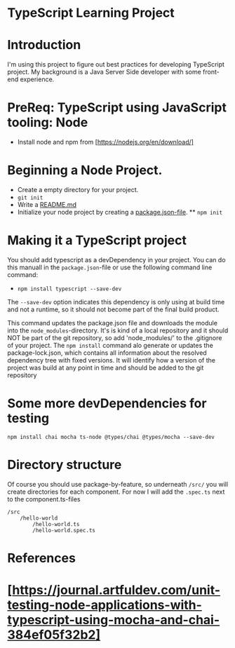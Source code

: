 # TypeScript Learning Project


# Introduction

I'm using this project to figure out best practices for developing TypeScript project.
My background is a Java Server Side developer with some front-end experience.

# PreReq: TypeScript using JavaScript tooling: Node

* Install node and npm from [https://nodejs.org/en/download/]



# Beginning a Node Project.

* Create a empty directory for your project.
* ``git init``
* Write a [README.md](https://medium.com/@meakaakka/a-beginners-guide-to-writing-a-kickass-readme-7ac01da88ab3)
* Initialize your node project by creating a [package.json-file](https://docs.npmjs.com/getting-started/using-a-package.json).
** ``npm init``


# Making it a TypeScript project

You should add typescript as a devDependency in your project.
You can do this manuall in the `package.json`-file or use the following command line command:

* ``npm install typescript --save-dev``

The ``--save-dev`` option indicates this dependency is only using at build time and not a runtime, so it should not
become part of the final build product.

This command updates the package.json file and downloads the module into the `node_modules`-directory.
It's is kind of a local repository and it should NOT be part of the git repository, so add 'node_modules/' to the .gitignore of your project.
The `npm install` command alo generate or updates the package-lock.json, which contains all information about the 
resolved dependency tree with fixed versions. It will identify how a version of the project was build at any point in time and should be added to the git repository



# Some more devDependencies for testing


```npm install chai mocha ts-node @types/chai @types/mocha --save-dev```


# Directory structure

Of course you should use package-by-feature, so underneath `/src/` you will create directories for each component.
For now I will add the `.spec.ts` next to the component.ts-files

```
/src
    /hello-world
        /hello-world.ts
        /hello-world.spec.ts
```






# References

# [https://journal.artfuldev.com/unit-testing-node-applications-with-typescript-using-mocha-and-chai-384ef05f32b2]



